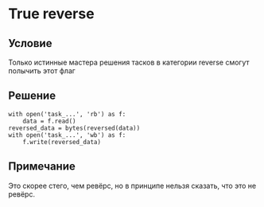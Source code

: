 # True reverse
## Условие
Только истинные мастера решения тасков в категории reverse смогут полычить этот флаг

## Решение
```
with open('task_...', 'rb') as f:
    data = f.read()
reversed_data = bytes(reversed(data))
with open('task_...', 'wb') as f:
    f.write(reversed_data)
```

## Примечание
Это скорее стего, чем ревёрс, но в принципе нельзя сказать, что это не ревёрс.
